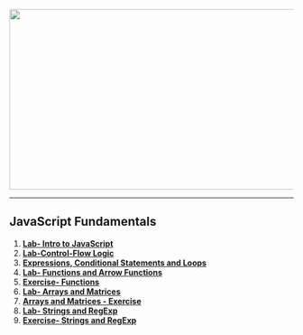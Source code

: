 <a href="#"><img src="https://i.imgur.com/skZHWAG.png"  width="1000" height="320"></img></a>

---
## <b>JavaScript Fundamentals</b>
1.  <a href="https://github.com/IvayloIV/JS-Core/tree/master/JavaScript%20Fundamentals/Lab-%20Intro%20to%20JavaScript" > <b>Lab- Intro to JavaScript</b> </a> 
2.  <a href="https://github.com/IvayloIV/JS-Core/tree/master/JavaScript%20Fundamentals/Lab-Control-Flow%20Logic" > <b>Lab-Control-Flow Logic</b> </a> 
3.  <a href="https://github.com/IvayloIV/JS-Core/tree/master/JavaScript%20Fundamentals/Expressions%2C%20Conditional%20Statements%20and%20Loops" > <b>Expressions, Conditional Statements and Loops</b> </a> 
4.  <a href="https://github.com/IvayloIV/JS-Core/tree/master/JavaScript%20Fundamentals/Lab-%20Functions%20and%20Arrow%20Functions" > <b>Lab- Functions and Arrow Functions</b> </a> 
5.  <a href="https://github.com/IvayloIV/JS-Core/tree/master/JavaScript%20Fundamentals/Exercise-%20Functions" > <b>Exercise- Functions</b> </a> 
6.  <a href="https://github.com/IvayloIV/JS-Core/tree/master/JavaScript%20Fundamentals/Lab-%20Arrays%20and%20Matrices" > <b>Lab- Arrays and Matrices</b> </a> 
7.  <a href="https://github.com/IvayloIV/JS-Core/tree/master/JavaScript%20Fundamentals/Arrays%20and%20Matrices%20-%20Exercise" > <b>Arrays and Matrices - Exercise</b> </a> 
8.  <a href="https://github.com/IvayloIV/JS-Core/tree/master/JavaScript%20Fundamentals/Lab-%20Strings%20and%20RegExp" > <b>Lab- Strings and RegExp</b> </a> 
9.  <a href="https://github.com/IvayloIV/JS-Core/tree/master/JavaScript%20Fundamentals/Exercise-%20Strings%20and%20RegExp" > <b>Exercise- Strings and RegExp</b> </a> 
